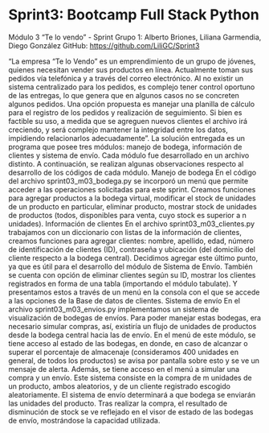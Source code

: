 # Sprint3: Bootcamp Full Stack Python

Módulo 3
“Te lo vendo” - Sprint
Grupo 1: Alberto Briones, Liliana Garmendia, Diego González
GitHub: https://github.com/LiliGC/Sprint3

“La empresa “Te lo Vendo” es un emprendimiento de un grupo de jóvenes, quienes necesitan vender sus productos en línea. Actualmente toman sus pedidos vía telefónica y a través del correo electrónico. Al no existir un sistema centralizado para los pedidos, es complejo tener control oportuno de las entregas, lo que genera que en algunos casos no se concreten algunos pedidos.	
Una opción propuesta es manejar una planilla de cálculo para el registro de los pedidos y realización de seguimiento. Si bien es factible su uso, a medida que se agreguen nuevos clientes el archivo irá creciendo, y será complejo mantener la integridad entre los datos, impidiendo relacionarlos adecuadamente”. 
La solución entregada es un programa que posee tres módulos: manejo de bodega, información de clientes y sistema de envío. Cada módulo fue desarrollado en un archivo distinto. A continuación, se realizan algunas observaciones respecto al desarrollo de los códigos de cada módulo. 
Manejo de bodega
En el código del archivo sprint03_m03_bodega.py se incorporó un menú que permite acceder a las operaciones solicitadas para este sprint. Creamos funciones para agregar productos a la bodega virtual, modificar el stock de unidades de un producto en particular, eliminar producto, mostrar stock de unidades de productos (todos, disponibles para venta, cuyo stock es superior a n unidades).
Información de clientes
En el archivo sprint03_m03_clientes.py trabajamos con un diccionario con listas de la información de clientes, creamos funciones para agregar clientes: nombre, apellido, edad, número de identificación de clientes (ID), contraseña y ubicación (del domicilio del cliente respecto a la bodega central). Decidimos agregar este último punto, ya que es útil para el desarrollo del módulo de Sistema de Envío. También se cuenta con opción de eliminar clientes según su ID, mostrar los clientes registrados en forma de una tabla (importando el módulo tabulate). Y presentamos estos a través de un menú en la consola con el que se accede a las opciones de la Base de datos de clientes.
Sistema de envío
En el archivo sprint03_m03_envios.py implementamos un sistema de visualización de bodegas de envíos. Para poder manejar estas bodegas, era necesario simular compras, así, existiría un flujo de unidades de productos desde la bodega central hacia las de envío. En el menú de este módulo, se tiene acceso al estado de las bodegas, en donde, en caso de alcanzar o superar el porcentaje de almacenaje (consideramos 400 unidades en general, de todos los productos) se avisa por pantalla sobre esto y se ve un mensaje de alerta. Además, se tiene acceso en el menú a simular una compra y un envío. Este sistema consiste en la compra de m unidades de un producto, ambos aleatorios, y de un cliente registrado escogido aleatoriamente. El sistema de envío determinará a que bodega se enviarán las unidades del producto. Tras realizar la compra, el resultado de disminución de stock se ve reflejado en el visor de estado de las bodegas de envío, mostrándose la capacidad utilizada.
 



